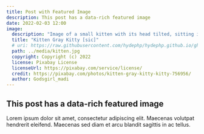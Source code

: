 ```yaml
---
title: Post with Featured Image
description: This post has a data-rich featured image
date: 2022-02-03 12:00
image:
  description: "Image of a small kitten with its head tilted, sitting in a basket weaved from nature material."
  title: "Kitten Gray Kitty [sic]"
  # uri: https://raw.githubusercontent.com/hydephp/hydephp.github.io/gh-pages/media/kitten-756956_640-min.jpg
  path: ../media/kitten.jpg
  copyright: Copyright (c) 2022
  license: Pixabay License
  licenseUrl: https://pixabay.com/service/license/
  credit: https://pixabay.com/photos/kitten-gray-kitty-kitty-756956/
  author: Godsgirl_madi
---
```


## This post has a data-rich featured image

Lorem ipsum dolor sit amet, consectetur adipiscing elit. Maecenas volutpat hendrerit eleifend. Maecenas sed diam et arcu blandit sagittis in ac tellus.